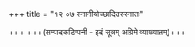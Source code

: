 +++
title = "१२ ०७ स्नानीयोच्छादितस्स्नातः"

+++
+++(सम्पादकटिप्पनी - इदं सूत्रम् अग्रिमे व्याख्यातम्)+++